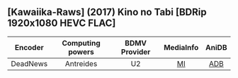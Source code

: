 ## [Kawaiika-Raws] (2017) Kino no Tabi [BDRip 1920x1080 HEVC FLAC]

| Encoder  | Computing powers | BDMV Provider | MediaInfo | AniDB |
| :------: | :--------------: | :-----------: | :-------: | :---: |
| DeadNews |    Antreides     |      U2       |   [MI]    | [ADB] |

[adb]: http://anidb.net/perl-bin/animedb.pl?show=anime&aid=12959
[mi]: https://privatebin.net/?21d21daab1e5912f#OXqFyW23z5ZYXu9QRDiDex5TMbVALXINW1bqax+2Ib0=

